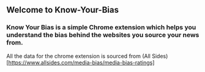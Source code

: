 ## Welcome to Know-Your-Bias

### **Know Your Bias** is a simple Chrome extension which helps you understand the bias behind the websites you source your news from. 

All the data for the chrome extension is sourced from (All Sides)[https://www.allsides.com/media-bias/media-bias-ratings]
